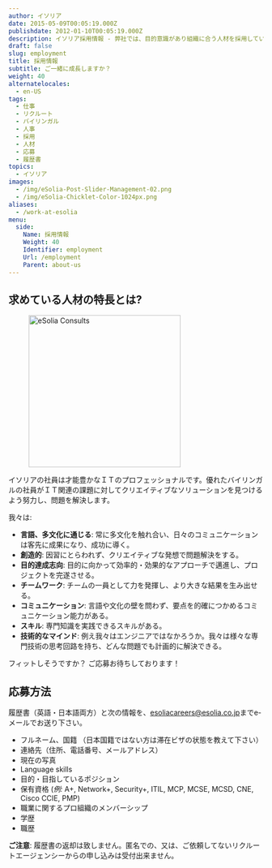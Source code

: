 ```yaml
---
author: イソリア
date: 2015-05-09T00:05:19.000Z
publishdate: 2012-01-10T00:05:19.000Z
description: イソリア採用情報 - 弊社では、目的意識があり組織に合う人材を採用しています。ぜひお問い合わせください。
draft: false
slug: employment
title: 採用情報
subtitle: ご一緒に成長しますか？
weight: 40
alternatelocales:
  - en-US
tags:
  - 仕事
  - リクルート
  - バイリンガル
  - 人事
  - 採用
  - 人材
  - 応募
  - 履歴書
topics:
  - イソリア
images:
  - /img/eSolia-Post-Slider-Management-02.png
  - /img/eSolia-Chicklet-Color-1024px.png
aliases:
  - /work-at-esolia
menu:
  side:
    Name: 採用情報
    Weight: 40
    Identifier: employment
    Url: /employment
    Parent: about-us
---
```


## 求めている人材の特長とは?

<figure class="image-container">
<img class="materialboxed right responsive-img z-depth-1" width="300" data-caption="eSolia Consults" alt="eSolia Consults" src="/img/eSolia-Post-Slider-Management-02.png" >
</figure>

イソリアの社員は才能豊かなＩＴのプロフェッショナルです。優れたバイリンガルの社員がＩＴ関連の課題に対してクリエイティブなソリューションを見つけるよう努力し、問題を解決します。

我々は:

* **言語、多文化に通じる**: 常に多文化を触れ合い、日々のコミュニケーションは客先に成果になり、成功に導く。
* **創造的**: 因習にとらわれず、クリエイティブな発想で問題解決をする。
* **目的達成志向**: 目的に向かって効率的・効果的なアプローチで邁進し、プロジェクトを完遂させる。
* **チームワーク**: チームの一員として力を発揮し、より大きな結果を生み出せる。
* **コミュニケーション**: 言語や文化の壁を問わず、要点を的確につかめるコミュニケーション能力がある。
* **スキル**: 専門知識を実践できるスキルがある。
* **技術的なマインド**: 例え我々はエンジニアではなかろうか。我々は様々な専門技術の思考回路を持ち、どんな問題でも計画的に解決できる。

フィットしそうですか？ ご応募お待ちしております！

## 応募方法

履歴書（英語・日本語両方）と次の情報を、<esoliacareers@esolia.co.jp>までe-メールでお送り下さい。

* フルネーム、国籍 （日本国籍ではない方は滞在ビザの状態を教えて下さい）
* 連絡先（住所、電話番号、メールアドレス）
* 現在の写真
* Language skills
* 目的・目指しているポジション
* 保有資格 (_例:_ A+, Network+, Security+, ITIL, MCP, MCSE, MCSD, CNE, Cisco CCIE, PMP)
* 職業に関するプロ組織のメンバーシップ
* 学歴
* 職歴

<span class="red-text text-darken-4"><strong>ご注意</strong></span>: 履歴書の返却は致しません。匿名での、又は、ご依頼してないリクルートエージェンシーからの申し込みは受付出来ません。

